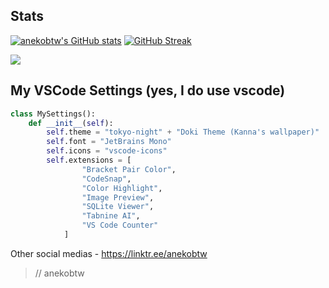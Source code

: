 ## Stats
[![anekobtw's GitHub stats](https://github-readme-stats.vercel.app/api?username=anekobtw&show_icons=true&theme=tokyonight&hide=commits&rank_icon=github)](https://github.com/anuraghazra/github-readme-stats)
[![GitHub Streak](https://github-readme-streak-stats.herokuapp.com?user=anekobtw&theme=tokyonight&card_width=430&card_height=170)](https://git.io/streak-stats)

![](https://komarev.com/ghpvc/?username=anekobtw&label=Profile%20views&color=2d6ecf&style=flat)

## My VSCode Settings (yes, I do use vscode)
```python
class MySettings():
    def __init__(self):
        self.theme = "tokyo-night" + "Doki Theme (Kanna's wallpaper)"
        self.font = "JetBrains Mono"
        self.icons = "vscode-icons"
        self.extensions = [
                "Bracket Pair Color",
                "CodeSnap",
                "Color Highlight",
                "Image Preview",
                "SQLite Viewer",
                "Tabnine AI",
                "VS Code Counter"
            ]
```

Other social medias - https://linktr.ee/anekobtw


> // anekobtw

